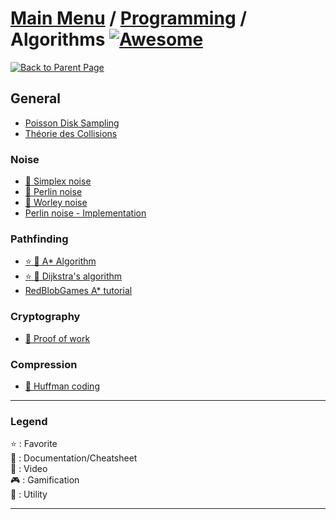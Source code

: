# [Main Menu](../../README.md) / [Programming](../README.md) / Algorithms [![Awesome](https://awesome.re/badge-flat.svg)](https://awesome.re)

[![Back to Parent Page](https://img.shields.io/badge/-Back_to_Parent_Page-blue?style=for-the-badge)](../README.md)

## General
- [Poisson Disk Sampling](http://devmag.org.za/2009/05/03/poisson-disk-sampling/)
- [Théorie des Collisions](https://jeux.developpez.com/tutoriels/theorie-des-collisions/)

### Noise
- [:book: Simplex noise](https://en.wikipedia.org/wiki/Simplex_noise)
- [:book: Perlin noise](https://en.wikipedia.org/wiki/Perlin_noise)
- [:book: Worley noise](https://en.wikipedia.org/wiki/Worley_noise)
- [Perlin noise - Implementation](https://mrl.cs.nyu.edu/~perlin/noise/)

### Pathfinding
- [:star: :book: A* Algorithm](https://en.wikipedia.org/wiki/A*_search_algorithm)
- [:star: :book: Dijkstra's algorithm](https://en.wikipedia.org/wiki/Dijkstra's_algorithm)
- [RedBlobGames A* tutorial](https://www.redblobgames.com/pathfinding/a-star/introduction.html)

### Cryptography
- [:book: Proof of work](https://en.wikipedia.org/wiki/Proof_of_work)

### Compression
- [:book: Huffman coding](https://en.wikipedia.org/wiki/Huffman_coding)

---

### Legend
:star: : Favorite\
:book: : Documentation/Cheatsheet\
:movie_camera: : Video\
:video_game: : Gamification\
:wrench: : Utility

---
